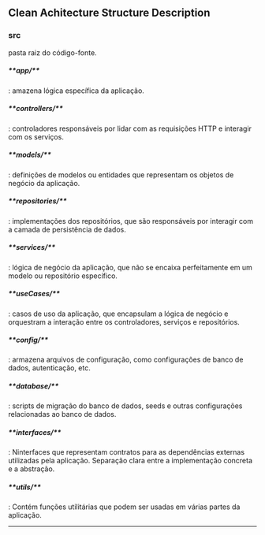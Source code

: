<h2>Clean Achitecture Structure Description</h2>

<h3>src</h3> pasta raiz do código-fonte.

<h5>**app/**</h5>: amazena lógica específica da aplicação.

<h5>**controllers/**</h5>: controladores responsáveis por lidar com as requisições HTTP e interagir com os serviços.

<h5>**models/**</h5>: definições de modelos ou entidades que representam os objetos de negócio da aplicação.

<h5>**repositories/**</h5>: implementações dos repositórios, que são responsáveis por interagir com a camada de persistência de dados.

<h5>**services/**</h5>: lógica de negócio da aplicação, que não se encaixa perfeitamente em um modelo ou repositório específico.

<h5>**useCases/**</h5>: casos de uso da aplicação, que encapsulam a lógica de negócio e orquestram a interação entre os controladores, serviços e repositórios.

<h5>**config/**</h5>: armazena arquivos de configuração, como configurações de banco de dados, autenticação, etc.

<h5>**database/**</h5>: scripts de migração do banco de dados, seeds e outras configurações relacionadas ao banco de dados.

<h5>**interfaces/**</h5>: Ninterfaces que representam contratos para as dependências externas utilizadas pela aplicação. Separação clara entre a implementação concreta e a abstração.

<h5>**utils/**</h5>: Contém funções utilitárias que podem ser usadas em várias partes da aplicação.

________________________________________
